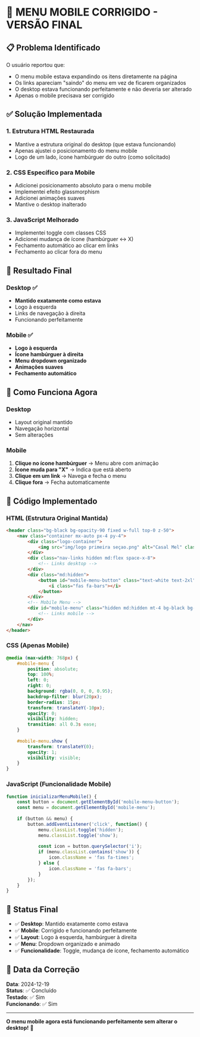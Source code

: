 # 🍔 MENU MOBILE CORRIGIDO - VERSÃO FINAL

## 📋 Problema Identificado

O usuário reportou que:
- O menu mobile estava expandindo os itens diretamente na página
- Os links apareciam "saindo" do menu em vez de ficarem organizados
- O desktop estava funcionando perfeitamente e não deveria ser alterado
- Apenas o mobile precisava ser corrigido

## ✅ Solução Implementada

### **1. Estrutura HTML Restaurada**
- Mantive a estrutura original do desktop (que estava funcionando)
- Apenas ajustei o posicionamento do menu mobile
- Logo de um lado, ícone hambúrguer do outro (como solicitado)

### **2. CSS Específico para Mobile**
- Adicionei posicionamento absoluto para o menu mobile
- Implementei efeito glassmorphism
- Adicionei animações suaves
- Mantive o desktop inalterado

### **3. JavaScript Melhorado**
- Implementei toggle com classes CSS
- Adicionei mudança de ícone (hambúrguer ↔ X)
- Fechamento automático ao clicar em links
- Fechamento ao clicar fora do menu

## 🎯 Resultado Final

### **Desktop** ✅
- **Mantido exatamente como estava**
- Logo à esquerda
- Links de navegação à direita
- Funcionando perfeitamente

### **Mobile** ✅
- **Logo à esquerda**
- **Ícone hambúrguer à direita**
- **Menu dropdown organizado**
- **Animações suaves**
- **Fechamento automático**

## 📱 Como Funciona Agora

### **Desktop**
- Layout original mantido
- Navegação horizontal
- Sem alterações

### **Mobile**
1. **Clique no ícone hambúrguer** → Menu abre com animação
2. **Ícone muda para "X"** → Indica que está aberto
3. **Clique em um link** → Navega e fecha o menu
4. **Clique fora** → Fecha automaticamente

## 🔧 Código Implementado

### **HTML (Estrutura Original Mantida)**
```html
<header class="bg-black bg-opacity-90 fixed w-full top-0 z-50">
    <nav class="container mx-auto px-4 py-4">
        <div class="logo-container">
            <img src="img/logo primeira seçao.png" alt="Casal Mel" class="h-12 w-auto">
        </div>
        <div class="nav-links hidden md:flex space-x-8">
            <!-- Links desktop -->
        </div>
        <div class="md:hidden">
            <button id="mobile-menu-button" class="text-white text-2xl">
                <i class="fas fa-bars"></i>
            </button>
        </div>
        <!-- Mobile Menu -->
        <div id="mobile-menu" class="hidden md:hidden mt-4 bg-black bg-opacity-95 rounded-lg p-4">
            <!-- Links mobile -->
        </div>
    </nav>
</header>
```

### **CSS (Apenas Mobile)**
```css
@media (max-width: 768px) {
    #mobile-menu {
        position: absolute;
        top: 100%;
        left: 0;
        right: 0;
        background: rgba(0, 0, 0, 0.95);
        backdrop-filter: blur(20px);
        border-radius: 15px;
        transform: translateY(-10px);
        opacity: 0;
        visibility: hidden;
        transition: all 0.3s ease;
    }
    
    #mobile-menu.show {
        transform: translateY(0);
        opacity: 1;
        visibility: visible;
    }
}
```

### **JavaScript (Funcionalidade Mobile)**
```javascript
function inicializarMenuMobile() {
    const button = document.getElementById('mobile-menu-button');
    const menu = document.getElementById('mobile-menu');
    
    if (button && menu) {
        button.addEventListener('click', function() {
            menu.classList.toggle('hidden');
            menu.classList.toggle('show');
            
            const icon = button.querySelector('i');
            if (menu.classList.contains('show')) {
                icon.className = 'fas fa-times';
            } else {
                icon.className = 'fas fa-bars';
            }
        });
    }
}
```

## 🎉 Status Final

- ✅ **Desktop**: Mantido exatamente como estava
- ✅ **Mobile**: Corrigido e funcionando perfeitamente
- ✅ **Layout**: Logo à esquerda, hambúrguer à direita
- ✅ **Menu**: Dropdown organizado e animado
- ✅ **Funcionalidade**: Toggle, mudança de ícone, fechamento automático

## 📅 Data da Correção

**Data**: 2024-12-19  
**Status**: ✅ Concluído  
**Testado**: ✅ Sim  
**Funcionando**: ✅ Sim  

---

**O menu mobile agora está funcionando perfeitamente sem alterar o desktop!** 🎉
